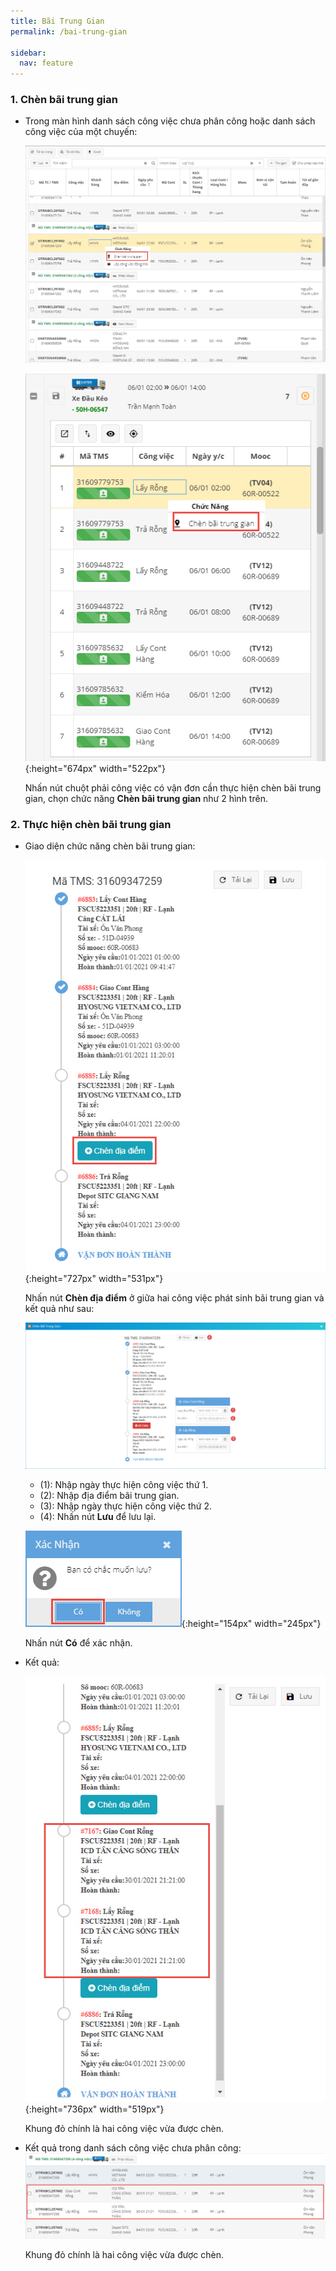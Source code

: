 ```yaml
---
title: Bãi Trung Gian
permalink: /bai-trung-gian

sidebar:
  nav: feature
---
```



### **1. Chèn bãi trung gian**
* Trong màn hình danh sách công việc chưa phân công hoặc danh sách công việc của một chuyến:

     ![](assets/additionaltask/001_AdditionalTask.jpg)

     ![](assets/additionaltask/002_AdditionalTask.jpg){:height="674px" width="522px"}

     Nhấn nút chuột phải công việc có vận đơn cần thực hiện chèn bãi trung gian, chọn chức năng **Chèn bãi trung gian** như 2 hình trên.
### **2. Thực hiện chèn bãi trung gian**
* Giao diện chức năng chèn bãi trung gian:

     ![](assets/additionaltask/003_AdditionalTask.jpg){:height="727px" width="531px"}

     Nhấn nút **Chèn địa điểm** ở giữa hai công việc phát sinh bãi trung gian và kết quả như sau:

     ![](assets/additionaltask/004_AdditionalTask.jpg)

     * (1): Nhập ngày thực hiện công việc thứ 1.
     * (2): Nhập địa điểm bãi trung gian.
     * (3): Nhập ngày thực hiện công việc thứ 2.
     * (4): Nhấn nút **Lưu** để lưu lại.

     ![](assets/additionaltask/005_AdditionalTask.jpg){:height="154px" width="245px"}

     Nhấn nút **Có** để xác nhận.

* Kết quả:

     ![](assets/additionaltask/006_AdditionalTask.jpg){:height="736px" width="519px"}

     Khung đỏ chính là hai công việc vừa được chèn.

* Kết quả trong danh sách công việc chưa phân công:
     <a href='assets/additionaltask/007_AdditionalTask.jpg'>
          ![](assets/additionaltask/007_AdditionalTask.jpg)
     </a>
     
     
     Khung đỏ chính là hai công việc vừa được chèn.